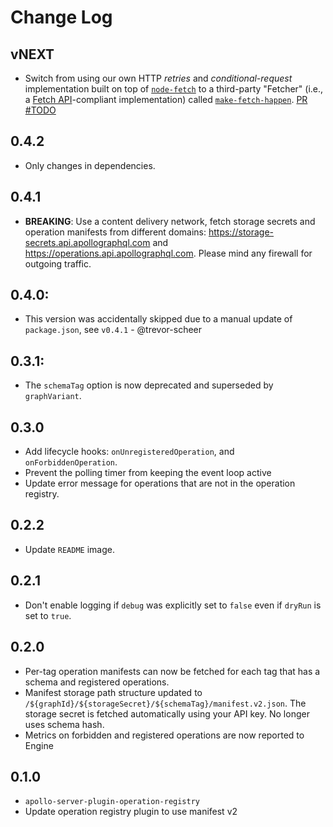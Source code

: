 # Change Log

## vNEXT

- Switch from using our own HTTP _retries_ and _conditional-request_ implementation built on top of [`node-fetch`](https://npm.im/node-fetch) to a third-party "Fetcher" (i.e., a [Fetch API](https://developer.mozilla.org/en-US/docs/Web/API/Fetch_API)-compliant implementation) called [`make-fetch-happen`](https://npm.im/make-fetch-happen). [PR #TODO]()

## 0.4.2

- Only changes in dependencies.

## 0.4.1

- __BREAKING__: Use a content delivery network, fetch storage secrets and operation manifests from different domains: https://storage-secrets.api.apollographql.com and https://operations.api.apollographql.com. Please mind any firewall for outgoing traffic.

## 0.4.0:

- This version was accidentally skipped due to a manual update of `package.json`, see `v0.4.1` - @trevor-scheer

## 0.3.1:

- The `schemaTag` option is now deprecated and superseded by `graphVariant`.

## 0.3.0

- Add lifecycle hooks: `onUnregisteredOperation`, and `onForbiddenOperation`.
- Prevent the polling timer from keeping the event loop active
- Update error message for operations that are not in the operation registry.

## 0.2.2

- Update `README` image.

## 0.2.1

- Don't enable logging if `debug` was explicitly set to `false` even if `dryRun` is set to `true`.

## 0.2.0

- Per-tag operation manifests can now be fetched for each tag that has a schema and registered operations.
- Manifest storage path structure updated to `/${graphId}/${storageSecret}/${schemaTag}/manifest.v2.json`. The storage secret is fetched automatically using your API key. No longer uses schema hash.
- Metrics on forbidden and registered operations are now reported to Engine

## 0.1.0

- `apollo-server-plugin-operation-registry`
- Update operation registry plugin to use manifest v2
